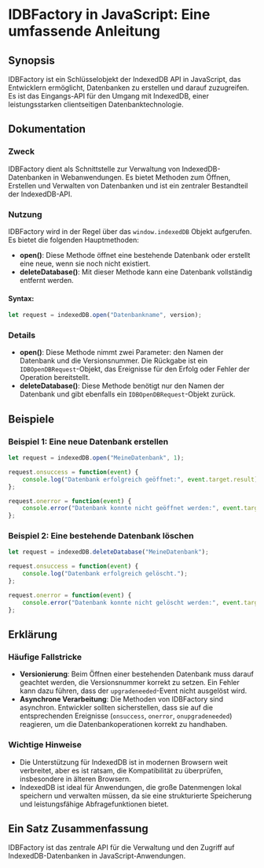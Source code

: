 <!--
Meta Description: # IDBFactory in JavaScript: Eine umfassende Anleitung ## Synopsis IDBFactory ist ein Schlüsselobjekt der IndexedDB API in JavaScript, das Entwicklern ...
Meta Keywords: indexeddb, die, datenbank, ist, und
-->

# IDBFactory in JavaScript: Eine umfassende Anleitung

## Synopsis
IDBFactory ist ein Schlüsselobjekt der IndexedDB API in JavaScript, das Entwicklern ermöglicht, Datenbanken zu erstellen und darauf zuzugreifen. Es ist das Eingangs-API für den Umgang mit IndexedDB, einer leistungsstarken clientseitigen Datenbanktechnologie.

## Dokumentation
### Zweck
IDBFactory dient als Schnittstelle zur Verwaltung von IndexedDB-Datenbanken in Webanwendungen. Es bietet Methoden zum Öffnen, Erstellen und Verwalten von Datenbanken und ist ein zentraler Bestandteil der IndexedDB-API.

### Nutzung
IDBFactory wird in der Regel über das `window.indexedDB` Objekt aufgerufen. Es bietet die folgenden Hauptmethoden:

- **open()**: Diese Methode öffnet eine bestehende Datenbank oder erstellt eine neue, wenn sie noch nicht existiert.
- **deleteDatabase()**: Mit dieser Methode kann eine Datenbank vollständig entfernt werden.

#### Syntax:
```javascript
let request = indexedDB.open("Datenbankname", version);
```

### Details
- **open()**: Diese Methode nimmt zwei Parameter: den Namen der Datenbank und die Versionsnummer. Die Rückgabe ist ein `IDBOpenDBRequest`-Objekt, das Ereignisse für den Erfolg oder Fehler der Operation bereitstellt.
- **deleteDatabase()**: Diese Methode benötigt nur den Namen der Datenbank und gibt ebenfalls ein `IDBOpenDBRequest`-Objekt zurück.

## Beispiele
### Beispiel 1: Eine neue Datenbank erstellen
```javascript
let request = indexedDB.open("MeineDatenbank", 1);

request.onsuccess = function(event) {
    console.log("Datenbank erfolgreich geöffnet:", event.target.result);
};

request.onerror = function(event) {
    console.error("Datenbank konnte nicht geöffnet werden:", event.target.error);
};
```

### Beispiel 2: Eine bestehende Datenbank löschen
```javascript
let request = indexedDB.deleteDatabase("MeineDatenbank");

request.onsuccess = function(event) {
    console.log("Datenbank erfolgreich gelöscht.");
};

request.onerror = function(event) {
    console.error("Datenbank konnte nicht gelöscht werden:", event.target.error);
};
```

## Erklärung
### Häufige Fallstricke
- **Versionierung**: Beim Öffnen einer bestehenden Datenbank muss darauf geachtet werden, die Versionsnummer korrekt zu setzen. Ein Fehler kann dazu führen, dass der `upgradeneeded`-Event nicht ausgelöst wird.
- **Asynchrone Verarbeitung**: Die Methoden von IDBFactory sind asynchron. Entwickler sollten sicherstellen, dass sie auf die entsprechenden Ereignisse (`onsuccess`, `onerror`, `onupgradeneeded`) reagieren, um die Datenbankoperationen korrekt zu handhaben.

### Wichtige Hinweise
- Die Unterstützung für IndexedDB ist in modernen Browsern weit verbreitet, aber es ist ratsam, die Kompatibilität zu überprüfen, insbesondere in älteren Browsern.
- IndexedDB ist ideal für Anwendungen, die große Datenmengen lokal speichern und verwalten müssen, da sie eine strukturierte Speicherung und leistungsfähige Abfragefunktionen bietet.

## Ein Satz Zusammenfassung
IDBFactory ist das zentrale API für die Verwaltung und den Zugriff auf IndexedDB-Datenbanken in JavaScript-Anwendungen.